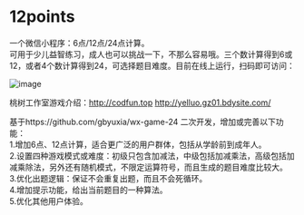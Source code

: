 # 12points
一个微信小程序：6点/12点/24点计算。  
可用于少儿益智练习，成人也可以挑战一下，不那么容易哦。三个数计算得到6或12，或者4个数计算得到24，可选择题目难度。目前在线上运行，扫码即可访问：  

![image](http://yelluo.gz01.bdysite.com/public/img/12points.png)  

桃树工作室游戏介绍：http://codfun.top  http://yelluo.gz01.bdysite.com/  

基于https://github.com/gbyuxia/wx-game-24 二次开发，增加或完善以下功能：  
1.增加6点、12点计算，适合更广泛的用户群体，包括从学龄前到成年人。  
2.设置四种游戏模式或难度：初级只包含加减法，中级包括加减乘法，高级包括加减乘除法，另外还有随机模式，不限定运算符号，而且生成的题目难度比较大。  
3.优化出题逻辑：保证不会重复出题，而且不会死循环。  
4.增加提示功能，给出当前题目的一种算法。  
5.优化其他用户体验。  
